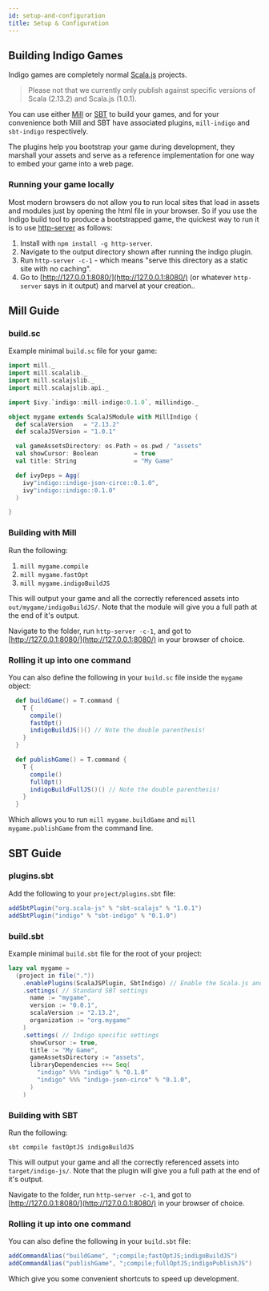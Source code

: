 ```yaml
---
id: setup-and-configuration
title: Setup & Configuration
---
```


## Building Indigo Games

Indigo games are completely normal [Scala.js](https://www.scala-js.org/) projects.

>Please not that we currently only publish against specific versions of Scala (2.13.2) and Scala.js (1.0.1).

You can use either [Mill](http://www.lihaoyi.com/mill/) or [SBT](https://www.scala-sbt.org/) to build your games, and for your convenience both Mill and SBT have associated plugins, `mill-indigo` and `sbt-indigo` respectively.

The plugins help you bootstrap your game during development, they marshall your assets and serve as a reference implementation for one way to embed your game into a web page.

### Running your game locally

Most modern browsers do not allow you to run local sites that load in assets and modules just by opening the html file in your browser. So if you use the Indigo build tool to produce a bootstrapped game, the quickest way to run it is to use [http-server](https://www.npmjs.com/package/http-server) as follows:

1. Install with `npm install -g http-server`.
1. Navigate to the output directory shown after running the indigo plugin.
1. Run `http-server -c-1` - which means "serve this directory as a static site with no caching".
1. Go to [http://127.0.0.1:8080/](http://127.0.0.1:8080/) (or whatever `http-server` says in it output) and marvel at your creation..

## Mill Guide

### build.sc

Example minimal `build.sc` file for your game:

```scala
import mill._
import mill.scalalib._
import mill.scalajslib._
import mill.scalajslib.api._

import $ivy.`indigo::mill-indigo:0.1.0`, millindigo._

object mygame extends ScalaJSModule with MillIndigo {
  def scalaVersion   = "2.13.2"
  def scalaJSVersion = "1.0.1"

  val gameAssetsDirectory: os.Path = os.pwd / "assets"
  val showCursor: Boolean          = true
  val title: String                = "My Game"

  def ivyDeps = Agg(
    ivy"indigo::indigo-json-circe::0.1.0",
    ivy"indigo::indigo::0.1.0"
  )

}
```

### Building with Mill

Run the following:

1. `mill mygame.compile`
1. `mill mygame.fastOpt`
1. `mill mygame.indigoBuildJS`

This will output your game and all the correctly referenced assets into `out/mygame/indigoBuildJS/`. Note that the module will give you a full path at the end of it's output.

Navigate to the folder, run `http-server -c-1`, and got to [http://127.0.0.1:8080/](http://127.0.0.1:8080/) in your browser of choice.

### Rolling it up into one command

You can also define the following in your `build.sc` file inside the `mygame` object:

```scala
  def buildGame() = T.command {
    T {
      compile()
      fastOpt()
      indigoBuildJS()() // Note the double parenthesis!
    }
  }

  def publishGame() = T.command {
    T {
      compile()
      fullOpt()
      indigoBuildFullJS()() // Note the double parenthesis!
    }
  }
```

Which allows you to run `mill mygame.buildGame` and `mill mygame.publishGame` from the command line.

## SBT Guide

### plugins.sbt

Add the following to your `project/plugins.sbt` file:

```scala
addSbtPlugin("org.scala-js" % "sbt-scalajs" % "1.0.1")
addSbtPlugin("indigo" % "sbt-indigo" % "0.1.0")
```

### build.sbt

Example minimal `build.sbt` file for the root of your project:

```scala
lazy val mygame =
  (project in file("."))
    .enablePlugins(ScalaJSPlugin, SbtIndigo) // Enable the Scala.js and Indigo plugins
    .settings( // Standard SBT settings
      name := "mygame",
      version := "0.0.1",
      scalaVersion := "2.13.2",
      organization := "org.mygame"
    )
    .settings( // Indigo specific settings
      showCursor := true,
      title := "My Game",
      gameAssetsDirectory := "assets",
      libraryDependencies ++= Seq(
        "indigo" %%% "indigo" % "0.1.0"
        "indigo" %%% "indigo-json-circe" % "0.1.0",
      )
    )
```

### Building with SBT

Run the following:

`sbt compile fastOptJS indigoBuildJS`

This will output your game and all the correctly referenced assets into `target/indigo-js/`. Note that the plugin will give you a full path at the end of it's output.

Navigate to the folder, run `http-server -c-1`, and got to [http://127.0.0.1:8080/](http://127.0.0.1:8080/) in your browser of choice.

### Rolling it up into one command

You can also define the following in your `build.sbt` file:

```scala
addCommandAlias("buildGame", ";compile;fastOptJS;indigoBuildJS")
addCommandAlias("publishGame", ";compile;fullOptJS;indigoPublishJS")
```

Which give you some convenient shortcuts to speed up development.
